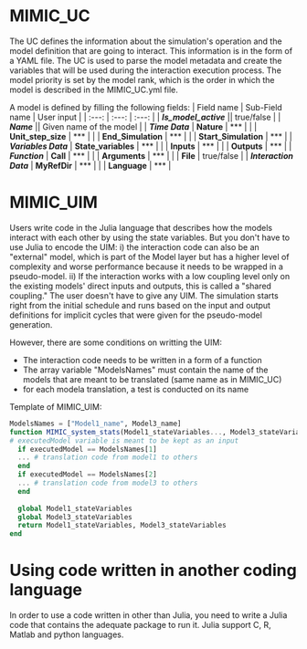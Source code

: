 # MIMIC_UC
The UC defines the information about the simulation's operation and the model definition that are going to interact. This information is in the form of a YAML file. The UC is used to parse the model metadata and create the variables that will be used during the interaction execution process. The model priority is set by the model rank, which is the order in which the model is described in the MIMIC_UC.yml file.

A model is defined by filling the following fields:
|  Field name | Sub-Field name | User input |
| :---: | :---: | :---: |
| ***Is_model_active***   ||  true/false | 
| ***Name***        ||  Given name of the model | 
| ***Time Data***   | **Nature** | *** | 
|     | **Unit_step_size** | *** | 
|     | **End_Simulation** | *** | 
|     | **Start_Simulation** | *** | 
| ***Variables Data***   | **State_variables** | *** | 
|    | **Inputs** | *** | 
|    | **Outputs** | *** | 
| ***Function***   | **Call** | *** | 
|    | **Arguments** | *** | 
|    | **File** | true/false | 
| ***Interaction Data***   | **MyRefDir** | *** | 
|    | **Language** | *** | 

# MIMIC_UIM
Users write code in the Julia language that describes how the models interact with each other by using the state variables. But you don't have to use Julia to encode the UIM: i) the interaction code can also be an "external" model, which is part of the Model layer but has a higher level of complexity and worse performance because it needs to be wrapped in a pseudo-model. ii) If the interaction works with a low coupling level only on the existing models' direct inputs and outputs, this is called a "shared coupling." The user doesn't have to give any UIM. The simulation starts right from the initial schedule and runs based on the input and output definitions for implicit cycles that were given for the pseudo-model generation. 

However, there are some conditions on writting the UIM:
- The interaction code needs to be written in a form of a function 
- The array variable "ModelsNames" must contain the name of the models that are meant to be translated (same name as in MIMIC_UC)
- for each modela translation, a test is conducted on its name 

Template of MIMIC_UIM:
``` Julia
ModelsNames = ["Model1_name", Model3_name] 
function MIMIC_system_stats(Model1_stateVariables..., Model3_stateVariables..., executedModel)
# executedModel variable is meant to be kept as an input
  if executedModel == ModelsNames[1]
  ... # translation code from model1 to others
  end
  if executedModel == ModelsNames[2]
  ... # translation code from model3 to others
  end
  
  global Model1_stateVariables
  global Model3_stateVariables
  return Model1_stateVariables, Model3_stateVariables
end
```


# Using code written in another coding language
In order to use a code written in other than Julia, you need to write a Julia code that contains the adequate package to run it. Julia support C, R, Matlab and python languages. 
